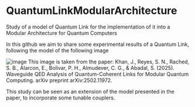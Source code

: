 # QuantumLinkModularArchitecture
Study of a model of Quantum Link for the implementation of it into a Modular Architecture for Quantum Computers

In this github we aim to share some experimental results of a Quantum Link, following the model of the following image 

![image](https://github.com/user-attachments/assets/b5878d2d-52e4-42bc-b148-419e0ed767d0) 
This image is taken from the paper: 
Khan, J., Reyes, S. N., Rached, S. B., Alarcon, E., Bolivar, P. H., Almudever, C. G., & Abadal, S. (2025). Waveguide QED Analysis of Quantum-Coherent Links for Modular Quantum Computing. arXiv preprint arXiv:2502.11972.

This study can be seen as an extension of the model presented in the paper, to incorporate some tunable couplers.
